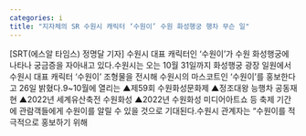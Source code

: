 ```yaml
---
categories: i
title: "지자체의 SR 수원시 캐릭터 ‘수원이’ 수원 화성행궁 행차 무슨 일"
---
```

[SRT(에스알 타임스) 정명달 기자] 수원시 대표 캐릭터인 ‘수원이’가 수원 화성행궁에 나타나 궁금증을 자아내고 있다.수원시는 오는 10월 31일까지 화성행궁 광장 일원에서 수원시 대표 캐릭터 ‘수원이’ 조형물을 전시해 수원시의 마스코트인 ‘수원이’를 홍보한다고 26일 밝혔다.9~10월에 열리는 ▲제59회 수원화성문화제 ▲정조대왕 능행차 공동재현 ▲2022년 세계유산축전 수원화성 ▲2022년 수원화성 미디어아트쇼 등 축제 기간에 관람객들에게 수원이를 알릴 수 있을 것으로 기대된다.수원시 관계자는 “수원이를 적극적으로 홍보하기 위해